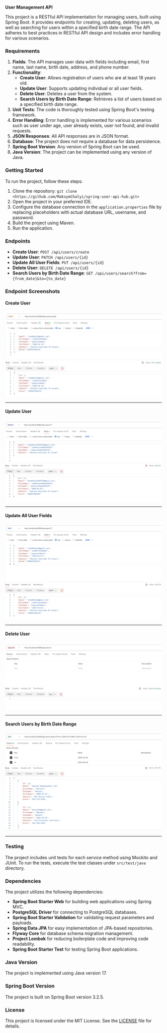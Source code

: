 **User Management API**

This project is a RESTful API implementation for managing users, built using Spring Boot. It provides endpoints for creating, updating, deleting users, as well as searching for users within a specified birth date range. The API adheres to best practices in RESTful API design and includes error handling for various scenarios.

### Requirements
1. **Fields**: The API manages user data with fields including email, first name, last name, birth date, address, and phone number.
2. **Functionality**:
    - **Create User**: Allows registration of users who are at least 18 years old.
    - **Update User**: Supports updating individual or all user fields.
    - **Delete User**: Deletes a user from the system.
    - **Search Users by Birth Date Range**: Retrieves a list of users based on a specified birth date range.
3. **Unit Tests**: The code is thoroughly tested using Spring Boot's testing framework.
4. **Error Handling**: Error handling is implemented for various scenarios such as user under age, user already exists, user not found, and invalid requests.
5. **JSON Responses**: All API responses are in JSON format.
6. **Database**: The project does not require a database for data persistence.
7. **Spring Boot Version**: Any version of Spring Boot can be used.
8. **Java Version**: The project can be implemented using any version of Java.

### Getting Started
To run the project, follow these steps:

1. Clone the repository: `git clone <https://github.com/MaksymChalyi/spring-user-api-hub.git>`
2. Open the project in your preferred IDE.
3. Configure the database connection in the `application.properties` file by replacing placeholders with actual database URL, username, and password.
4. Build the project using Maven.
5. Run the application.

### Endpoints
- **Create User**: `POST /api/users/create`
- **Update User**: `PATCH /api/users/{id}`
- **Update All User Fields**: `PUT /api/users/{id}`
- **Delete User**: `DELETE /api/users/{id}`
- **Search Users by Birth Date Range**: `GET /api/users/search?from={from_date}&to={to_date}`

### Endpoint Screenshots

#### Create User
![img.png](img/img.png)

-----

#### Update User
![img.png](img/img_1.png)

-----

#### Update All User Fields
![img.png](img/img_2.png)

-----

#### Delete User
![img_3.png](img/img_3.png)

-----


#### Search Users by Birth Date Range
![img.png](img/img_4.png)

-----
### Testing
The project includes unit tests for each service method using Mockito and JUnit. To run the tests, execute the test classes under `src/test/java` directory.

### Dependencies
The project utilizes the following dependencies:
- **Spring Boot Starter Web** for building web applications using Spring MVC.
- **PostgreSQL Driver** for connecting to PostgreSQL databases.
- **Spring Boot Starter Validation** for validating request parameters and payloads.
- **Spring Data JPA** for easy implementation of JPA-based repositories.
- **Flyway Core** for database schema migration management.
- **Project Lombok** for reducing boilerplate code and improving code readability.
- **Spring Boot Starter Test** for testing Spring Boot applications.

### Java Version
The project is implemented using Java version 17.

### Spring Boot Version
The project is built on Spring Boot version 3.2.5.

### License
This project is licensed under the MIT License. See the [LICENSE](LICENSE.md) file for details.